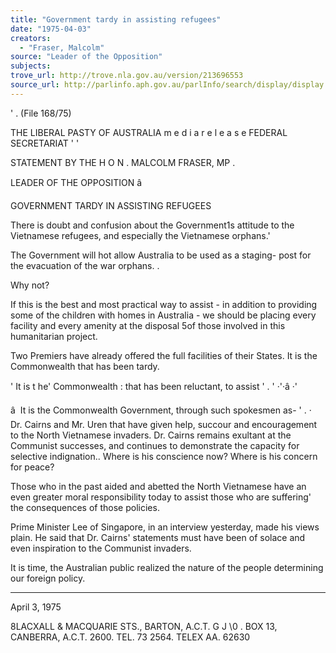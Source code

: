 ```yaml
---
title: "Government tardy in assisting refugees"
date: "1975-04-03"
creators:
  - "Fraser, Malcolm"
source: "Leader of the Opposition"
subjects:
trove_url: http://trove.nla.gov.au/version/213696553
source_url: http://parlinfo.aph.gov.au/parlInfo/search/display/display.w3p;query=Id%3A%22media/pressrel/HPR10023749%22
---
```


 '  .  (File 168/75)

 THE LIBERAL PASTY OF AUSTRALIA m e d i a  r e l e a s e FEDERAL SECRETARIAT '  '

 STATEMENT BY THE H O N .  MALCOLM FRASER, MP .

 LEADER OF THE OPPOSITION â 

 GOVERNMENT TARDY IN ASSISTING REFUGEES

 There is doubt and confusion about the Government1s attitude to the  Vietnamese refugees, and especially the Vietnamese orphans.'

 The Government will hot allow Australia to be used as a staging-  post for the evacuation of the war orphans.  .

 Why not?

 If this is the best and most practical way to assist - in addition  to providing some of the children with homes in Australia - we  should be placing every facility and every amenity at the disposal  5of those involved in this humanitarian project.

 Two Premiers have already offered the full facilities of their  States. It is the Commonwealth that has been tardy.

 '  It is t he'  Commonwealth :  that has been reluctant, to assist ' .  '  ·'·â ·'

 â   It is the Commonwealth Government, through such spokesmen as- '  .  · Dr. Cairns and Mr. Uren that have given help,  succour and  encouragement to the North Vietnamese invaders. Dr. Cairns remains  exultant at the Communist successes, and continues to demonstrate  the capacity for selective indignation..  Where is his conscience  now? Where is his concern for peace?

 Those who in the past aided and abetted the North Vietnamese have  an even greater moral responsibility today to assist those who  are suffering' the consequences of those policies.

 Prime Minister Lee of Singapore, in an interview yesterday, made  his views plain. He said that Dr. Cairns' statements must have  been of solace and even inspiration to the Communist invaders.

 It is time, the Australian public realized the nature of the people  determining our foreign policy.

 * * * * * * * * *

 April 3, 1975

 8LACXALL & MACQUARIE STS., BARTON, A.C.T. G J \0 . BOX 13, CANBERRA, A.C.T. 2600. TEL. 73 2564. TELEX AA. 62630

